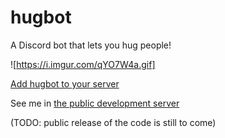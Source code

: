 # hugbot

A Discord bot that lets you hug people!

![https://i.imgur.com/qYO7W4a.gif]

[Add hugbot to your server](https://discordapp.com/api/oauth2/authorize?client_id=680141163466063960&permissions=34816&scope=bot)

See me in [the public development server](https://discord.gg/ZmbBt2A)

(TODO: public release of the code is still to come)

